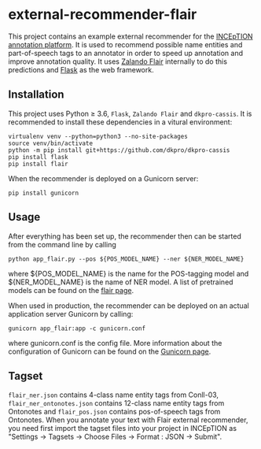# external-recommender-flair
This project contains an example external recommender for the [INCEpTION annotation platform](https://inception-project.github.io). It is used to recommend possible name entities and part-of-speech tags to an annotator in order to speed up annotation and improve annotation quality. It uses [Zalando Flair](https://github.com/zalandoresearch/flair) internally to do this predictions and [Flask](http://flask.pocoo.org) as the web framework.
## Installation
This project uses Python ≥ 3.6, `Flask`, `Zalando Flair` and `dkpro-cassis`. It is recommended to install these dependencies in a vitural environment:

    virtualenv venv --python=python3 --no-site-packages
    source venv/bin/activate
    python -m pip install git+https://github.com/dkpro/dkpro-cassis
    pip install flask
    pip install flair

When the recommender is deployed on a Gunicorn server:

    pip install gunicorn

## Usage
After everything has been set up, the recommender then can be started from the command line by calling

    python app_flair.py --pos ${POS_MODEL_NAME} --ner ${NER_MODEL_NAME}
    
where ${POS_MODEL_NAME} is the name for the POS-tagging model and ${NER_MODEL_NAME} is the name of NER model. A list of pretrained models can be found on the [flair page](https://github.com/zalandoresearch/flair/blob/master/resources/docs/TUTORIAL_2_TAGGING.md).

When used in production, the recommender can be deployed on an actual application server Gunicorn by calling:

    gunicorn app_flair:app -c gunicorn.conf

where gunicorn.conf is the config file. More information about the configuration of Gunicorn can be found on the [Gunicorn page](http://docs.gunicorn.org/en/stable/settings.html#config-file).

## Tagset
 `flair_ner.json` contains 4-class name entity tags from Conll-03, `flair_ner_ontonotes.json` contains 12-class name entity tags from Ontonotes and `flair_pos.json` contains pos-of-speech tags from Ontonotes. When you annotate your text with Flair external recommender, you need first import the tagset files into your project in INCEpTION as "Settings -> Tagsets -> Choose Files -> Format : JSON -> Submit".
